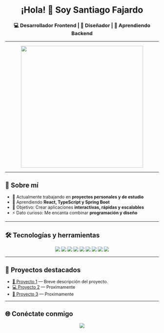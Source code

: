 <!-- Encabezado animado -->
<h1 align="center">¡Hola! 👋 Soy Santiago Fajardo</h1>
<h3 align="center">💻 Desarrollador Frontend | 🎨 Diseñador | 🌱 Aprendiendo Backend</h3>

---

<!-- GIF o imagen -->
<p align="center">
  <img src="file:///C:/Users/ASUS/OneDrive/Im%C3%A1genes/foto%20de%20github.jpg" width="400"/>
</p>

---

## 🚀 Sobre mí
- 🔭 Actualmente trabajando en **proyectos personales y de estudio**
- 🌱 Aprendiendo **React, TypeScript y Spring Boot**
- 🎯 Objetivo: Crear aplicaciones **interactivas, rápidas y escalables**
- ⚡ Dato curioso: Me encanta combinar **programación y diseño**

---

## 🛠️ Tecnologías y herramientas
<p align="center">
  <img src="https://img.shields.io/badge/HTML5-E34F26?style=for-the-badge&logo=html5&logoColor=white"/>
  <img src="https://img.shields.io/badge/CSS3-1572B6?style=for-the-badge&logo=css3&logoColor=white"/>
  <img src="https://img.shields.io/badge/JavaScript-F7DF1E?style=for-the-badge&logo=javascript&logoColor=black"/>
  <img src="https://img.shields.io/badge/TypeScript-3178C6?style=for-the-badge&logo=typescript&logoColor=white"/>
  <img src="https://img.shields.io/badge/React-20232A?style=for-the-badge&logo=react&logoColor=61DAFB"/>
  <img src="https://img.shields.io/badge/Angular-DD0031?style=for-the-badge&logo=angular&logoColor=white"/>
  <img src="https://img.shields.io/badge/TailwindCSS-38B2AC?style=for-the-badge&logo=tailwind-css&logoColor=white"/>
  <img src="https://img.shields.io/badge/Node.js-339933?style=for-the-badge&logo=node.js&logoColor=white"/>
  <img src="https://img.shields.io/badge/MySQL-4479A1?style=for-the-badge&logo=mysql&logoColor=white"/>
</p>


---

## 📌 Proyectos destacados
- [🎨 Proyecto 1]("") — Breve descripción del proyecto.
- [💻 Proyecto 2](URL) — Proximamente
- [🚀 Proyecto 3](URL) — Proximamente

---

## 🌐 Conéctate conmigo
<p align="center">
  <a href="https://www.linkedin.com/in/santiago-fajardo-morales-7a304b379/">
  <img src="https://img.shields.io/badge/LinkedIn-0077B5?style=for-the-badge&logo=linkedin&logoColor=white"/>
</a>

</p>


<!--
**santiago123-dex/santiago123-dex** is a ✨ _special_ ✨ repository because its `README.md` (this file) appears on your GitHub profile.

Here are some ideas to get you started:

- 🔭 I’m currently working on ...
- 🌱 I’m currently learning ...
- 👯 I’m looking to collaborate on ...
- 🤔 I’m looking for help with ...
- 💬 Ask me about ...
- 📫 How to reach me: ...
- 😄 Pronouns: ...
- ⚡ Fun fact: ...
-->
